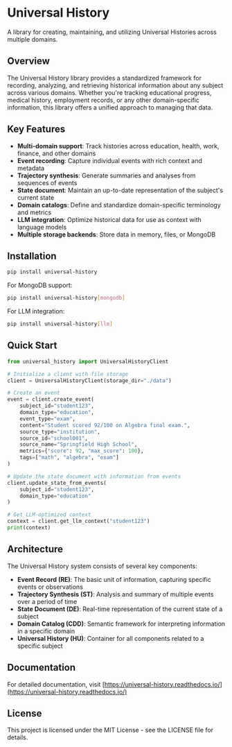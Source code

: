 # Universal History

A library for creating, maintaining, and utilizing Universal Histories across multiple domains.

## Overview

The Universal History library provides a standardized framework for recording, analyzing, and retrieving historical information about any subject across various domains. Whether you're tracking educational progress, medical history, employment records, or any other domain-specific information, this library offers a unified approach to managing that data.

## Key Features

- **Multi-domain support**: Track histories across education, health, work, finance, and other domains
- **Event recording**: Capture individual events with rich context and metadata
- **Trajectory synthesis**: Generate summaries and analyses from sequences of events
- **State document**: Maintain an up-to-date representation of the subject's current state
- **Domain catalogs**: Define and standardize domain-specific terminology and metrics
- **LLM integration**: Optimize historical data for use as context with language models
- **Multiple storage backends**: Store data in memory, files, or MongoDB

## Installation

```bash
pip install universal-history
```

For MongoDB support:

```bash
pip install universal-history[mongodb]
```

For LLM integration:

```bash
pip install universal-history[llm]
```

## Quick Start

```python
from universal_history import UniversalHistoryClient

# Initialize a client with file storage
client = UniversalHistoryClient(storage_dir="./data")

# Create an event
event = client.create_event(
    subject_id="student123",
    domain_type="education",
    event_type="exam",
    content="Student scored 92/100 on Algebra final exam.",
    source_type="institution",
    source_id="school001",
    source_name="Springfield High School",
    metrics={"score": 92, "max_score": 100},
    tags=["math", "algebra", "exam"]
)

# Update the state document with information from events
client.update_state_from_events(
    subject_id="student123",
    domain_type="education"
)

# Get LLM-optimized context
context = client.get_llm_context("student123")
print(context)
```

## Architecture

The Universal History system consists of several key components:

- **Event Record (RE)**: The basic unit of information, capturing specific events or observations
- **Trajectory Synthesis (ST)**: Analysis and summary of multiple events over a period of time
- **State Document (DE)**: Real-time representation of the current state of a subject
- **Domain Catalog (CDD)**: Semantic framework for interpreting information in a specific domain
- **Universal History (HU)**: Container for all components related to a specific subject

## Documentation

For detailed documentation, visit [https://universal-history.readthedocs.io/](https://universal-history.readthedocs.io/)

## License

This project is licensed under the MIT License - see the LICENSE file for details.
